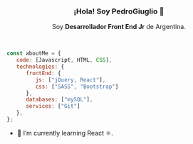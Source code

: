  <h3 align="center">¡Hola! Soy PedroGiuglio 👋</h3>
</p>
<p align="center">Soy <strong>Desarrollador Front End Jr</strong> de Argentina.<br/></p>
<br />


```javascript
const aboutMe = {
   code: [Javascript, HTML, CSS],
   technologies: {
      frontEnd: {
         js: ["jQuery, React"],
         css: ["SASS", "Bootstrap"]
      },
      databases: ["mySQL"],
      services: ["Git"]
   },
};
```

- 🌱 I’m currently learning React ⚛.
